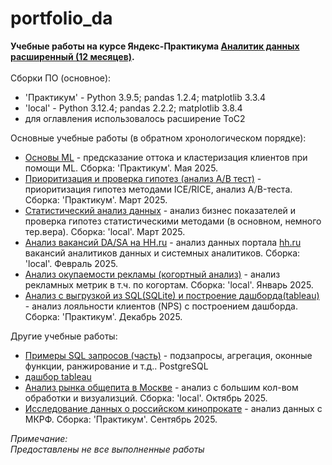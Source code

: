 # portfolio_da

**Учебные работы на курсе Яндекс-Практикума [Аналитик данных расширенный (12 месяцев)](https://practicum.yandex.ru/data-analyst/?from=catalog).** <br><br>
Сборки ПО (основное):
- 'Практикум' - Python 3.9.5; pandas 1.2.4; matplotlib 3.3.4
- 'local' - Python 3.12.4; pandas 2.2.2; matplotlib 3.8.4
- для оглавления использовалось расширение ToC2

Основные учебные работы (в обратном хронологическом порядке):
* [Основы ML](https://github.com/Olimpirat/portfolio_da/blob/main/%D0%9E%D1%81%D0%BD%D0%BE%D0%B2%D1%8B_ML%20(gym_churn).ipynb) - предсказание оттока и кластеризация клиентов при помощи ML. Сборка: 'Практикум'. Мая 2025.
* [Приоритизация и проверка гипотез (анализ A/B тест)](https://github.com/Olimpirat/portfolio_da/blob/main/%D0%90%D0%BD%D0%B0%D0%BB%D0%B8%D0%B7%20A-B%20%D1%82%D0%B5%D1%81%D1%82%D0%B0.ipynb) - приоритизация гипотез методами ICE/RICE, анализ A/B-теста. Сборка: 'Практикум'. Март 2025.
* [Статистический анализ данных](https://github.com/Olimpirat/portfolio_da/blob/main/%D0%A1%D1%82%D0%B0%D1%82%D0%B8%D1%81%D1%82%D0%B8%D1%87%D0%B5%D1%81%D0%BA%D0%B8%D0%B9%20%D0%B0%D0%BD%D0%B0%D0%BB%D0%B8%D0%B7.ipynb) - анализ бизнес показателей и проверка гипотез статистическими методами (в основном, немного тер.вера). Сборка: 'local'. Март 2025.
* [Анализ вакансий DA/SA на HH.ru](https://github.com/Olimpirat/portfolio_da/blob/main/%D0%90%D0%BD%D0%B0%D0%BB%D0%B8%D0%B7%20%D0%B2%D0%B0%D0%BA%D0%B0%D0%BD%D1%81%D0%B8%D0%B9%20DA-SA.ipynb) - анализ данных портала [hh.ru](https://hh.ru/) вакансий аналитиков данных и системных аналитиков. Сборка: 'local'. Февраль 2025.
* [Анализ окупаемости рекламы (когортный анализ)](https://github.com/Olimpirat/portfolio_da/blob/main/%D0%90%D0%BD%D0%B0%D0%BB%D0%B8%D0%B7%20%D0%BE%D0%BA%D1%83%D0%BF%D0%B0%D0%B5%D0%BC%D0%BE%D1%81%D1%82%D0%B8%20%D1%80%D0%B5%D0%BA%D0%BB%D0%B0%D0%BC%D1%8B.ipynb) - анализ рекламных метрик в т.ч. по когортам. Сборка: 'local'. Январь 2025.
* [Анализ с выгрузкой из SQL(SQLite) и построение дашборда(tableau)](https://github.com/Olimpirat/portfolio_da/blob/main/NPS_analysis.ipynb) - анализ лояльности клиентов (NPS) с построением дашборда. Сборка: 'Практикум'. Декабрь 2025. 


Другие учебные работы:
* [Примеры SQL запросов (часть)](https://github.com/Olimpirat/portfolio_da/blob/main/%D0%9F%D1%80%D0%B8%D0%BC%D0%B5%D1%80%D1%8B%20SQL%20%D0%B7%D0%B0%D0%BF%D1%80%D0%BE%D1%81%D0%BE%D0%B2.txt) - подзапросы, агрегация, оконные функции, ранжирование и т.д.. PostgreSQL
* [дашбор tableau](https://public.tableau.com/views/test_ted/sheet25?:language=en-US&:sid=&:redirect=auth&:display_count=n&:origin=viz_share_link)
* [Анализ рынка общепита в Москве](https://github.com/Olimpirat/portfolio_da/blob/main/catering-Moscow.ipynb) - анализ с большим кол-вом обработки и визуализций. Сборка: 'local'. Октябрь 2025.
* [Исследование данных о российском кинопрокате](https://github.com/Olimpirat/portfolio_da/blob/main/film_distribution.ipynb) - анализ данных с МКРФ. Сборка: 'Практикум'. Сентябрь 2025.


*Примечание:* <br>
*Предоставлены не все выполненные работы*
